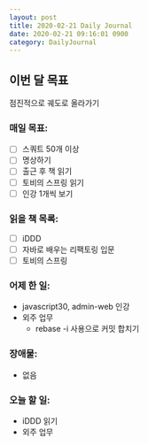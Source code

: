 ```yaml
---
layout: post
title: 2020-02-21 Daily Journal
date: 2020-02-21 09:16:01 0900
category: DailyJournal
---
```


## 이번 달 목표
점진적으로 궤도로 올라가기

### 매일 목표:
- [ ] 스쿼트 50개 이상
- [ ] 명상하기
- [ ] 출근 후 책 읽기
- [ ] 토비의 스프링 읽기
- [ ] 인강 1개씩 보기

### 읽을 책 목록:
- [ ] iDDD
- [ ] 자바로 배우는 리팩토링 입문
- [ ] 토비의 스프링

### 어제 한 일:
* javascript30, admin-web 인강
* 외주 업무
  * rebase -i 사용으로 커밋 합치기

### 장애물:
* 없음

### 오늘 할 일:
* iDDD 읽기
* 외주 업무